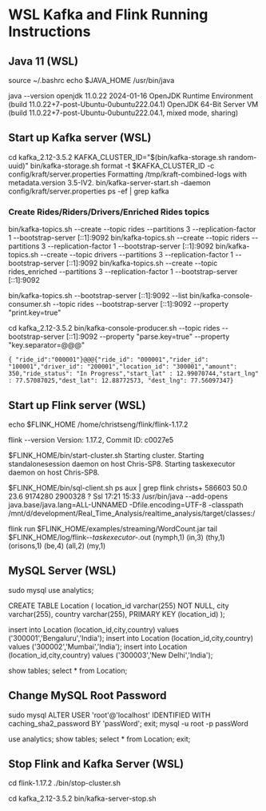 # WSL Kafka and Flink Running Instructions

## Java 11 (WSL)

source ~/.bashrc
echo $JAVA_HOME
    /usr/bin/java

java --version
    openjdk 11.0.22 2024-01-16
    OpenJDK Runtime Environment (build 11.0.22+7-post-Ubuntu-0ubuntu222.04.1)
    OpenJDK 64-Bit Server VM (build 11.0.22+7-post-Ubuntu-0ubuntu222.04.1, mixed mode, sharing)

## Start up Kafka server (WSL)

cd kafka_2.12-3.5.2
KAFKA_CLUSTER_ID="$(bin/kafka-storage.sh random-uuid)"
bin/kafka-storage.sh format -t $KAFKA_CLUSTER_ID -c config/kraft/server.properties
    Formatting /tmp/kraft-combined-logs with metadata.version 3.5-IV2.
bin/kafka-server-start.sh -daemon config/kraft/server.properties
ps -ef | grep kafka

### Create Rides/Riders/Drivers/Enriched Rides topics

bin/kafka-topics.sh --create --topic rides --partitions 3 --replication-factor 1 --bootstrap-server [::1]:9092
bin/kafka-topics.sh --create --topic riders --partitions 3 --replication-factor 1 --bootstrap-server [::1]:9092
bin/kafka-topics.sh --create --topic drivers --partitions 3 --replication-factor 1 --bootstrap-server [::1]:9092
bin/kafka-topics.sh --create --topic rides_enriched --partitions 3 --replication-factor 1 --bootstrap-server [::1]:9092

bin/kafka-topics.sh --bootstrap-server [::1]:9092 --list
bin/kafka-console-consumer.sh --topic rides --bootstrap-server [::1]:9092 --property "print.key=true"

cd kafka_2.12-3.5.2
bin/kafka-console-producer.sh --topic rides --bootstrap-server [::1]:9092 --property "parse.key=true" --property "key.separator=@@@"

    { "ride_id":"000001"}@@@{"ride_id": "000001","rider_id": "100001","driver_id": "200001","location_id": "300001","amount": 350,"ride_status": "In Progress","start_lat" : 12.99070744,"start_lng" : 77.57087025,"dest_lat": 12.88772573, "dest_lng": 77.56097347}

## Start up Flink server (WSL)

echo $FLINK_HOME
    /home/christseng/flink/flink-1.17.2

flink --version
    Version: 1.17.2, Commit ID: c0027e5

$FLINK_HOME/bin/start-cluster.sh
    Starting cluster.
    Starting standalonesession daemon on host Chris-SP8.
    Starting taskexecutor daemon on host Chris-SP8.

$FLINK_HOME/bin/sql-client.sh
ps aux | grep flink
    christs+  586603 50.0 23.6 9174280 2900328 ?     Ssl  17:21  15:33 /usr/bin/java --add-opens java.base/java.lang=ALL-UNNAMED -Dfile.encoding=UTF-8 -classpath /mnt/d/development/Real_Time_Analysis/realtime_analysis/target/classes:/

flink run $FLINK_HOME/examples/streaming/WordCount.jar
tail $FLINK_HOME/log/flink-*-taskexecutor-*.out
    (nymph,1)
    (in,3)
    (thy,1)
    (orisons,1)
    (be,4)
    (all,2)
    (my,1)

## MySQL Server (WSL)

sudo mysql
use analytics;

CREATE TABLE Location (
    location_id varchar(255) NOT NULL,
    city varchar(255),
    country varchar(255),
    PRIMARY KEY (location_id)
);

insert into Location (location_id,city,country) values ('300001','Bengaluru','India');
insert into Location (location_id,city,country) values ('300002','Mumbai','India');
insert into Location (location_id,city,country) values ('300003','New Delhi','India');

show tables;
select * from Location;

## Change MySQL Root Password

sudo mysql
ALTER USER 'root'@'localhost' IDENTIFIED WITH caching_sha2_password BY 'passWord';
exit;
mysql -u root -p
    passWord

use analytics;
show tables;
select * from Location;
exit;

## Stop Flink and Kafka Server (WSL)

cd flink-1.17.2
./bin/stop-cluster.sh

cd kafka_2.12-3.5.2
bin/kafka-server-stop.sh
